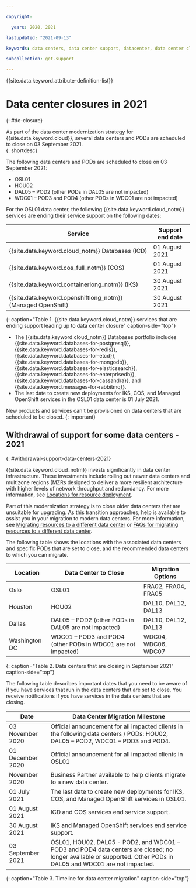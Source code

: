 ```yaml
---

copyright:

  years: 2020, 2021

lastupdated: "2021-09-13"

keywords: data centers, data center support, datacenter, data center closure

subcollection: get-support

---
```


{{site.data.keyword.attribute-definition-list}}

# Data center closures in 2021
{: #dc-closure}

As part of the data center modernization strategy for {{site.data.keyword.cloud}}, several data centers and PODs are scheduled to close on 03 September 2021.  
{: shortdesc}

The following data centers and PODs are scheduled to close on 03 September 2021:
* OSL01
* HOU02
* DAL05 – POD2 (other PODs in DAL05 are not impacted)
* WDC01 – POD3 and POD4 (other PODs in WDC01 are not impacted)

For the OSL01 data center, the following {{site.data.keyword.cloud_notm}} services are ending their service support on the following dates:  

| Service        | Support end date |
|----------------|---------------------------------|
| {{site.data.keyword.cloud_notm}} Databases (ICD) | 01 August 2021 |
| {{site.data.keyword.cos_full_notm}} (COS) | 01 August 2021 |
| {{site.data.keyword.containerlong_notm}} (IKS)  | 30 August 2021 |
| {{site.data.keyword.openshiftlong_notm}} (Managed OpenShift) | 30 August 2021 |
{: caption="Table 1. {{site.data.keyword.cloud_notm}} services that are ending support leading up to data center closure" caption-side="top"}

* The {{site.data.keyword.cloud_notm}} Databases portfolio includes {{site.data.keyword.databases-for-postgresql}}, {{site.data.keyword.databases-for-redis}}, {{site.data.keyword.databases-for-etcd}}, {{site.data.keyword.databases-for-mongodb}}, {{site.data.keyword.databases-for-elasticsearch}}, {{site.data.keyword.databases-for-enterprisedb}}, {{site.data.keyword.databases-for-cassandra}}, and {{site.data.keyword.messages-for-rabbitmq}}. 
* The last date to create new deployments for IKS, COS, and Managed OpenShift services in the OSL01 data center is 01 July 2021.

New products and services can't be provisioned on data centers that are scheduled to be closed. 
{: important}


## Withdrawal of support for some data centers - 2021
{: #withdrawal-support-data-centers-2021}

{{site.data.keyword.cloud_notm}} invests significantly in data center infrastructure. These investments include rolling out newer data centers and multizone regions (MZRs designed to deliver a more resilient architecture with higher levels of network throughput and redundancy. For more information, see [Locations for resource deployment](/docs/overview?topic=overview-locations).

Part of this modernization strategy is to close older data centers that are unsuitable for upgrading. As this transition approaches, help is available to assist you in your migration to modern data centers. For more information, see [Migrating resources to a different data center](/docs/account?topic=account-migrate-data-center) or [FAQs for migrating resources to a different data center](/docs/account?topic=account-faqs-dc-closure).

The following table shows the locations with the associated data centers and specific PODs that are set to close, and the recommended data centers to which you can migrate.  

| Location      | Data Center to Close |  Migration Options  |
|---------------|----------------------|---------------------|
| Oslo          | OSL01                | FRA02, FRA04, FRA05 | 
| Houston       | HOU02                | DAL10, DAL12, DAL13 | 
| Dallas        | DAL05 – POD2 (other PODs in DAL05 are not impacted)  | DAL10, DAL12, DAL13  | 
| Washington DC | WDC01 – POD3 and POD4 (other PODs in WDC01 are not impacted) | WDC04, WDC06, WDC07 | 
{: caption="Table 2. Data centers that are closing in September 2021" caption-side="top"}

The following table describes important dates that you need to be aware of if you have services that run in the data centers that are set to close. You receive notifications if you have services in the data centers that are closing.

| Date           | Data Center Migration Milestone |
|----------------|---------------------------------|
| 03 November 2020 | Official announcement for all impacted clients in the following data centers / PODs: HOU02, DAL05 – POD2, WDC01 – POD3 and POD4. |
| 01 December 2020 | Official announcement for all impacted clients in OSL01 |
| November 2020    | Business Partner available to help clients migrate to a new data center. |
| 01 July 2021     | The last date to create new deployments for IKS, COS, and Managed OpenShift services in OSL01. |
| 01 August 2021   | ICD and COS services end service support. |
| 30 August 2021    | IKS and Managed OpenShift services end service support. |
| 03 September 2021 | OSL01, HOU02, DAL05 - POD2, and WDC01 – POD3 and POD4 data centers are closed; no longer available or supported. Other PODs in DAL05 and WDC01 are not impacted. |
{: caption="Table 3. Timeline for data center migration" caption-side="top"}




